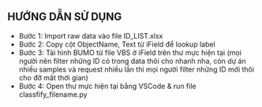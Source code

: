 ## HƯỚNG DẪN SỬ DỤNG
- Bước 1: Import raw data vào file ID_LIST.xlsx
- Bước 2: Copy cột ObjectName, Text từ iField để lookup label
- Bước 3: Tải hình BUMO từ file VBS ở iField trên thư mực hiện tại (mọi người nên filter những ID có trong data thôi cho nhanh nha, còn dự án nhiều samples và request nhiều lần thì mọi người filter những ID mới thôi cho đỡ mất thời gian)
- Bước 4: Open thư mực hiện tại bằng VSCode & run file classfify_filename.py

